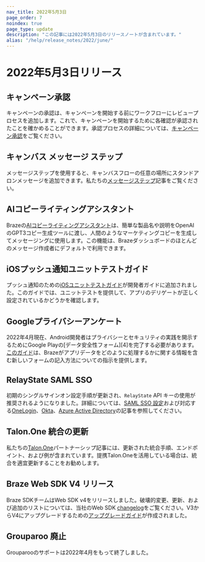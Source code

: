 ```yaml
---
nav_title: 2022年5月3日
page_order: 7
noindex: true
page_type: update
description: "この記事には2022年5月3日のリリースノートが含まれています。"
alias: "/help/release_notes/2022/june/"
---
```


# 2022年5月3日リリース

## キャンペーン承認

キャンペーンの承認は、キャンペーンを開始する前にワークフローにレビュープロセスを追加します。これで、キャンペーンを開始するために各確認が承認されたことを確かめることができます。承認プロセスの詳細については、[キャンペーン承認]({{site.baseurl}}/user_guide/engagement_tools/campaigns/managing_campaigns/campaign_approval/)をご覧ください。

## キャンバス メッセージ ステップ

メッセージステップを使用すると、キャンバスフローの任意の場所にスタンドアロンメッセージを追加できます。私たちの[メッセージステップ]({{site.baseurl}}/user_guide/engagement_tools/canvas/canvas_components/message_step/)記事をご覧ください。

## AIコピーライティングアシスタント

Brazeの[AIコピーライティングアシスタント]({{site.baseurl}}/user_guide/intelligence/ai_copywriting#ai-copywriting-assistant)は、簡単な製品名や説明をOpenAIのGPT3コピー生成ツールに渡し、人間のようなマーケティングコピーを生成してメッセージングに使用します。この機能は、Brazeダッシュボードのほとんどのメッセージ作成者にデフォルトで利用できます。

## iOSプッシュ通知ユニットテストガイド

プッシュ通知のための[iOSユニットテストガイド]({{site.baseurl}}/developer_guide/platform_integration_guides/ios/push_notifications/unit_tests#unit-tests)が開発者ガイドに追加されました。このガイドでは、ユニットテストを提供して、アプリのデリゲートが正しく設定されているかどうかを確認します。 

## Googleプライバシーアンケート

2022年4月現在、Android開発者はプライバシーとセキュリティの実践を開示するためにGoogle Playの\[データ安全性フォーム][4]を完了する必要があります。[このガイド]({{site.baseurl}}/developer_guide/platform_integration_guides/android/google_play_privacy#google-play-privacy-questionnaire)は、Brazeがアプリデータをどのように処理するかに関する情報を含む新しいフォームの記入方法についての指示を提供します。 

## RelayState SAML SSO

初期のシングルサインオン設定手順が更新され、`RelayState` API キーの使用が推奨されるようになりました。詳細については、[SAML SSO 設定]({{site.baseurl}}/user_guide/administrative/access_braze/single_sign_on/set_up/)および対応する[OneLogin]({{site.baseurl}}/user_guide/administrative/access_braze/single_sign_on/onelogin/)、[Okta]({{site.baseurl}}/user_guide/administrative/access_braze/single_sign_on/okta/)、[Azure Active Directory]({{site.baseurl}}/user_guide/administrative/access_braze/single_sign_on/azure_ad/)の記事を参照してください。 

## Talon.One 統合の更新

私たちの[Talon.One]({{site.baseurl}}/partners/message_orchestration/channel_extensions/loyalty/talonone#talonone)パートナーシップ記事には、更新された統合手順、エンドポイント、および例が含まれています。提携Talon.Oneを活用している場合は、統合を適宜更新することをお勧めします。

## Braze Web SDK V4 リリース

Braze SDKチームはWeb SDK v4をリリースしました。破壊的変更、更新、および追加のリストについては、当社のWeb SDK [changelog](https://github.com/braze-inc/braze-web-sdk/blob/master/CHANGELOG.md)をご覧ください。V3からV4にアップグレードするための[アップグレードガイド](https://github.com/braze-inc/braze-web-sdk/blob/master/UPGRADE_GUIDE.md)が作成されました。

## Grouparoo 廃止

Grouparooのサポートは2022年4月をもって終了しました。
